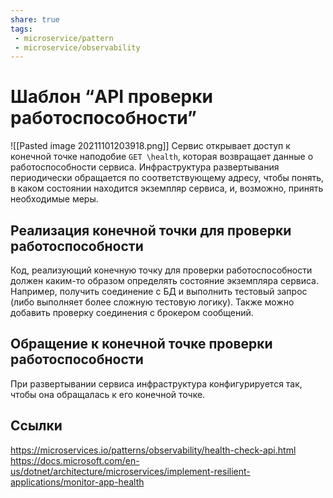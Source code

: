 ```yaml
---
share: true
tags:
 - microservice/pattern
 - microservice/observability
---
```

# Шаблон “API проверки работоспособности”
![[Pasted image 20211101203918.png]]
Сервис открывает доступ к конечной точке наподобие `GET \health`, которая возвращает данные о работоспособности сервиса. Инфраструктура развертывания периодически обращается по соответствующему адресу, чтобы понять, в каком состоянии находится экземпляр сервиса, и, возможно, принять необходимые меры.
## Реализация конечной точки для проверки работоспособности
Код, реализующий конечную точку для проверки работоспособности должен каким-то образом определять состояние экземпляра сервиса. Например, получить соединение с БД и выполнить тестовый запрос (либо выполняет более сложную тестовую логику). Также можно добавить проверку соединения с брокером сообщений.
## Обращение к конечной точке проверки работоспособности
При развертывании сервиса инфраструктура конфигурируется так, чтобы она обращалась к его конечной точке.

## Ссылки
https://microservices.io/patterns/observability/health-check-api.html
https://docs.microsoft.com/en-us/dotnet/architecture/microservices/implement-resilient-applications/monitor-app-health
